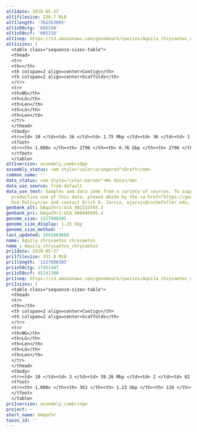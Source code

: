 ```yaml
---
alt1date: 2019-05-27
alt1filesize: 230.7 MiB
alt1length: '762353005'
alt1n50ctg: '665316'
alt1n50scf: '665316'
alt1seq: https://s3.amazonaws.com/genomeark/species/Aquila_chrysaetos_chrysaetos/bAquChr1/assembly_cambridge/bAquChr1.alt.asm.20190527.fasta.gz
alt1sizes: |
  <table class="sequence-sizes-table">
  <thead>
  <tr>
  <th></th>
  <th colspan=2 align=center>Contigs</th>
  <th colspan=2 align=center>Scaffolds</th>
  </tr>
  <tr>
  <th>NG</th>
  <th>LG</th>
  <th>Len</th>
  <th>LG</th>
  <th>Len</th>
  </tr>
  </thead>
  <tbody>
  <tr><td> 10 </td><td> 36 </td><td> 1.75 Mbp </td><td> 36 </td><td> 1.75 Mbp </td></tr><tr><td> 20 </td><td> 85 </td><td> 1.35 Mbp </td><td> 85 </td><td> 1.35 Mbp </td></tr><tr><td> 30 </td><td> 150 </td><td> 1.04 Mbp </td><td> 150 </td><td> 1.04 Mbp </td></tr><tr><td> 40 </td><td> 233 </td><td> 0.83 Mbp </td><td> 233 </td><td> 0.83 Mbp </td></tr><tr style="background-color:#cccccc;"><td> 50 </td><td> 335 </td><td> 0.67 Mbp </td><td> 335 </td><td> 0.67 Mbp </td></tr><tr><td> 60 </td><td> 466 </td><td> 0.51 Mbp </td><td> 466 </td><td> 0.51 Mbp </td></tr><tr><td> 70 </td><td> 637 </td><td> 385.16 Kbp </td><td> 637 </td><td> 385.16 Kbp </td></tr><tr><td> 80 </td><td> 875 </td><td> 261.06 Kbp </td><td> 875 </td><td> 261.06 Kbp </td></tr><tr><td> 90 </td><td> 1290 </td><td> 121.10 Kbp </td><td> 1290 </td><td> 121.10 Kbp </td></tr><tr><td> 100 </td><td> 2796 </td><td> 961  bp </td><td> 2796 </td><td> 961  bp </td></tr></tbody>
  <tfoot>
  <tr><th> 1.000x </th><th> 2796 </th><th> 0.76 Gbp </th><th> 2796 </th><th> 0.76 Gbp </th></tr>
  </tfoot>
  </table>
alt1version: assembly_cambridge
assembly_status: <em style="color:orangered">Draft</em>
common_name: ''
data_status: <em style="color:maroon">No data</em>
data_use_source: from-default
data_use_text: Samples and data come from a variety of sources. To support fair and
  productive use of this data, please abide by the <a href="https://genome10k.soe.ucsc.edu/data-use-policies/">Data
  Use Policy</a> and contact Erich D. Jarvis, ejarvis@rockefeller.edu, with any questions.
genbank_alt: bAquChr1:GCA_902153765.2
genbank_pri: bAquChr1:GCA_900496995.4
genome_size: 1227600385
genome_size_display: 1.23 Gbp
genome_size_method: ''
last_updated: 1691669686
name: Aquila chrysaetos chrysaetos
name_: Aquila_chrysaetos_chrysaetos
pri1date: 2019-05-27
pri1filesize: 331.8 MiB
pri1length: '1227600385'
pri1n50ctg: 17451487
pri1n50scf: 45241300
pri1seq: https://s3.amazonaws.com/genomeark/species/Aquila_chrysaetos_chrysaetos/bAquChr1/assembly_cambridge/bAquChr1.pri.asm.20190527.fasta.gz
pri1sizes: |
  <table class="sequence-sizes-table">
  <thead>
  <tr>
  <th></th>
  <th colspan=2 align=center>Contigs</th>
  <th colspan=2 align=center>Scaffolds</th>
  </tr>
  <tr>
  <th>NG</th>
  <th>LG</th>
  <th>Len</th>
  <th>LG</th>
  <th>Len</th>
  </tr>
  </thead>
  <tbody>
  <tr><td> 10 </td><td> 3 </td><td> 39.26 Mbp </td><td> 2 </td><td> 82.79 Mbp </td></tr><tr><td> 20 </td><td> 6 </td><td> 28.56 Mbp </td><td> 3 </td><td> 79.11 Mbp </td></tr><tr><td> 30 </td><td> 11 </td><td> 23.35 Mbp </td><td> 5 </td><td> 75.97 Mbp </td></tr><tr><td> 40 </td><td> 17 </td><td> 20.45 Mbp </td><td> 7 </td><td> 47.76 Mbp </td></tr><tr style="background-color:#cccccc;"><td> 50 </td><td> 23 </td><td style="background-color:#88ff88;"> 17.45 Mbp </td><td> 9 </td><td style="background-color:#88ff88;"> 45.24 Mbp </td></tr><tr><td> 60 </td><td> 31 </td><td> 14.72 Mbp </td><td> 12 </td><td> 43.70 Mbp </td></tr><tr><td> 70 </td><td> 41 </td><td> 9.40 Mbp </td><td> 15 </td><td> 34.31 Mbp </td></tr><tr><td> 80 </td><td> 57 </td><td> 6.14 Mbp </td><td> 19 </td><td> 27.99 Mbp </td></tr><tr><td> 90 </td><td> 84 </td><td> 3.41 Mbp </td><td> 24 </td><td> 20.96 Mbp </td></tr><tr><td> 100 </td><td> 363 </td><td> 144  bp </td><td> 116 </td><td> 1.32 Kbp </td></tr></tbody>
  <tfoot>
  <tr><th> 1.000x </th><th> 363 </th><th> 1.22 Gbp </th><th> 116 </th><th> 1.23 Gbp </th></tr>
  </tfoot>
  </table>
pri1version: assembly_cambridge
project: ~
short_name: bAquChr
taxon_id: ''
---
```

